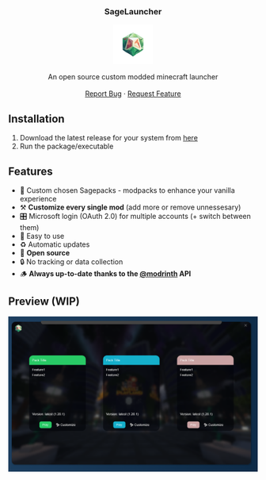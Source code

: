 
<!-- PROJECT LOGO -->
<br />
<div align="center">
<h3 align="center">SageLauncher</h3>

  <a href="https://github.com/CoasterFreakDE/SageLauncher">
    <img src=".github/assets/logo.png" alt="Logo" width="80" height="80">
  </a>

  <p align="center">
    An open source custom modded minecraft launcher
    <br />
    <br />
    <a href="https://github.com/CoasterFreakDE/SageLauncher/issues">Report Bug</a>
    ·
    <a href="https://github.com/CoasterFreakDE/SageLauncher/issues">Request Feature</a>
  </p>
</div>



## Installation

1. Download the latest release for your system from [here](https://github.com/CoasterFreakDE/SageLauncher/releases)
2. Run the package/executable



## Features

- 🧪 Custom chosen Sagepacks - modpacks to enhance your vanilla experience
- ⚒️ **Customize every single mod** (add more or remove unnessesary)
- 🎛️ Microsoft login (OAuth 2.0) for multiple accounts (+ switch between them)
- 🍵 Easy to use
- ♻️ Automatic updates
- 🔎 **Open source**
- 🔒 No tracking or data collection
- 🪵 **Always up-to-date thanks to the [@modrinth](https://modrinth.com/) API**

## Preview (WIP)

![Preview](.github/assets/preview1.png)